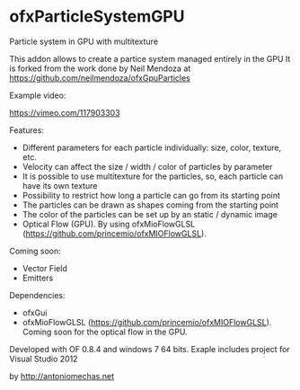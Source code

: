 # ofxParticleSystemGPU
Particle system in GPU with multitexture

This addon allows to create a partice system managed entirely in the GPU
It is forked from the work done by Neil Mendoza at https://github.com/neilmendoza/ofxGpuParticles

Example video:

https://vimeo.com/117903303

Features:

- Different parameters for each particle individually: size, color, texture, etc.
- Velocity can affect the size / width / color of particles by parameter
- It is possible to use multitexture for the particles, so, each particle can have its own texture
- Possibility to restrict how long a particle can go from its starting point
- The particles can be drawn as shapes coming from the starting point
- The color of the particles can be set up by an static / dynamic image
- Optical Flow (GPU). By using ofxMioFlowGLSL (https://github.com/princemio/ofxMIOFlowGLSL).

Coming soon:

- Vector Field
- Emitters

Dependencies:

- ofxGui
- ofxMioFlowGLSL (https://github.com/princemio/ofxMIOFlowGLSL). Coming soon for the optical flow in the GPU.

Developed with OF 0.8.4 and windows 7 64 bits.
Exaple includes project for Visual Studio 2012

by http://antoniomechas.net
